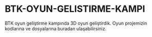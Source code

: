 # BTK-OYUN-GELISTIRME-KAMPI
 BTK oyun geliştirme kampında 3D oyun geliştirdik. Oyun projemizin kodlarına ve dosyalarına buradan ulaşabilirsiniz.
